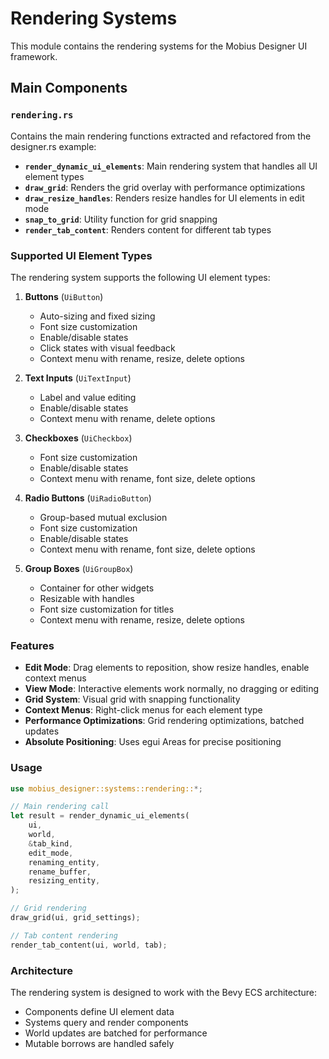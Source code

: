 # Rendering Systems

This module contains the rendering systems for the Mobius Designer UI framework.

## Main Components

### `rendering.rs`
Contains the main rendering functions extracted and refactored from the designer.rs example:

- **`render_dynamic_ui_elements`**: Main rendering system that handles all UI element types
- **`draw_grid`**: Renders the grid overlay with performance optimizations
- **`draw_resize_handles`**: Renders resize handles for UI elements in edit mode
- **`snap_to_grid`**: Utility function for grid snapping
- **`render_tab_content`**: Renders content for different tab types

### Supported UI Element Types

The rendering system supports the following UI element types:

1. **Buttons** (`UiButton`)
   - Auto-sizing and fixed sizing
   - Font size customization
   - Enable/disable states
   - Click states with visual feedback
   - Context menu with rename, resize, delete options

2. **Text Inputs** (`UiTextInput`)
   - Label and value editing
   - Enable/disable states
   - Context menu with rename, delete options

3. **Checkboxes** (`UiCheckbox`)
   - Font size customization
   - Enable/disable states
   - Context menu with rename, font size, delete options

4. **Radio Buttons** (`UiRadioButton`)
   - Group-based mutual exclusion
   - Font size customization
   - Enable/disable states
   - Context menu with rename, font size, delete options

5. **Group Boxes** (`UiGroupBox`)
   - Container for other widgets
   - Resizable with handles
   - Font size customization for titles
   - Context menu with rename, resize, delete options

### Features

- **Edit Mode**: Drag elements to reposition, show resize handles, enable context menus
- **View Mode**: Interactive elements work normally, no dragging or editing
- **Grid System**: Visual grid with snapping functionality
- **Context Menus**: Right-click menus for each element type
- **Performance Optimizations**: Grid rendering optimizations, batched updates
- **Absolute Positioning**: Uses egui Areas for precise positioning

### Usage

```rust
use mobius_designer::systems::rendering::*;

// Main rendering call
let result = render_dynamic_ui_elements(
    ui,
    world,
    &tab_kind,
    edit_mode,
    renaming_entity,
    rename_buffer,
    resizing_entity,
);

// Grid rendering
draw_grid(ui, grid_settings);

// Tab content rendering
render_tab_content(ui, world, tab);
```

### Architecture

The rendering system is designed to work with the Bevy ECS architecture:
- Components define UI element data
- Systems query and render components
- World updates are batched for performance
- Mutable borrows are handled safely